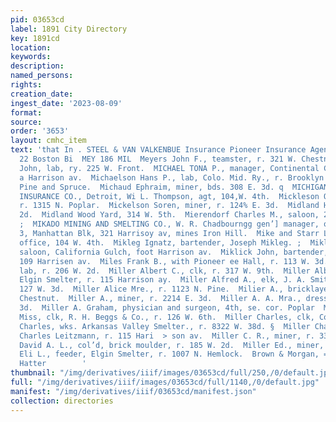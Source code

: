 ```yaml
---
pid: 03653cd
label: 1891 City Directory
key: 1891cd
location: 
keywords: 
description: 
named_persons: 
rights: 
creation_date: 
ingest_date: '2023-08-09'
format: 
source: 
order: '3653'
layout: cmhc_item
text: 'that In . STEEL & VAN VALKENBUE Insurance Pioneer Insurance Agency, 21 and
  22 Boston Bi  MEY 186 MIL  Meyers John F., teamster, r. 321 W. Chestnut.  Michael
  John, lab, ry. 225 W. Front.  MICHAEL TONA P., manager, Continental Chief Mine,
  a Harrison av.  Michaelson Hans P., lab, Colo. Mid. Ry., r. Brooklyn Heightag bet.
  Pine and Spruce.  Michaud Ephraim, miner, bds. 308 E. 3d. q  MICHIGAN FIRE AND MARINE
  INSURANCE CO., Detroit, Wi L. Thompson, agt, 104,W. 4th.  Mickleson Ole, smelter,
  r. 1315 N. Poplar.  Mickelson Soren, miner, r. 124% E. 3d.  Midland Hotel, 414 W.
  2d.  Midland Wood Yard, 314 W. 5th.  Mierendorf Charles M., saloon, 214 W. Chestnut.
  ;  MIKADO MINING AND SMELTING CO., W. R. Chadbourngg gen’] manager, office, room
  3, Manhattan Blk, 321 Harrisoy av, mines Iron Hill.  Mike and Starr Leasing Co.,
  office, 104 W. 4th.  Mikleg Ignatz, bartender, Joseph Mikleg. ;  Mikleg Joseph,
  saloon, California Gulch, foot Harrison av.  Miklick John, bartender, Jose Stephens,
  109 Harrisen av.  Miles Frank B., with Pioneer ee Hall, r. 113 W. 3d.  Miller Albert,
  lab, r. 206 W. 2d.  Miller Albert C., clk, r. 317 W. 9th.  Miller Albert F. * sampler,
  Elgin Smelter, r. 115 Harrison ay.  Miller Alfred A., elk, J. A. Smith & Co., r.
  127 W. 3d.  Miller Alice Mre., r. 1123 N. Pine.  Milier A., bricklayer, r. 110 W.
  Chestnut.  Miller A., miner, r. 2214 E. 3d.  Miller A. A. Mra., dressmkr, 127 W.
  3d.  Miller A. Graham, physician and surgeon, 4th, se. cor. Poplar  Miller Belle
  Miss, clk, R. H. Beggs & Co., r. 126 W. 6th.  Miller Charles, clk, Colo. Mid. Ry.  Miller
  Charles, wks. Arkansas Valley Smelter., r. 8322 W. 38d. §  Miller Charles A., bliksmith,
  Charles Leitzmann, r. 115 Hari  > son av.  Miller C. R., miner, r. 332 E. 6th.  Miller
  David A. L., col’d, brick moulder, r. 185 W. 2d.  Miller Ed., miner, r. 501 E. 3d.  ‘Miller
  Eli L., feeder, Elgin Smelter, r. 1007 N. Hemlock.  Brown & Morgan, =--23% a. Leading
  Hatter        '
thumbnail: "/img/derivatives/iiif/images/03653cd/full/250,/0/default.jpg"
full: "/img/derivatives/iiif/images/03653cd/full/1140,/0/default.jpg"
manifest: "/img/derivatives/iiif/03653cd/manifest.json"
collection: directories
---
```

